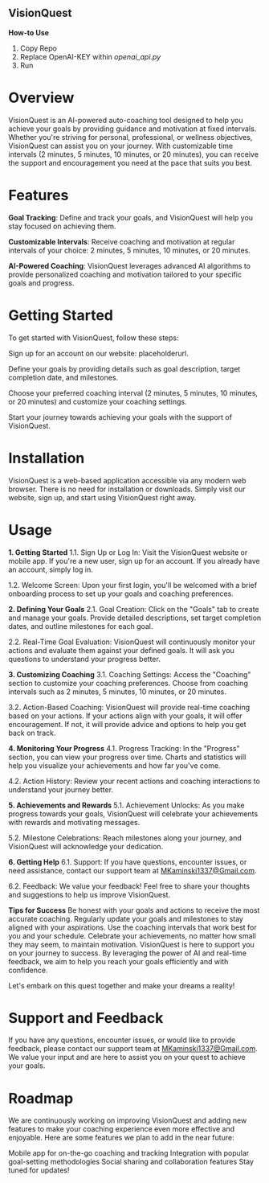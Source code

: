 ## VisionQuest  
**How-to Use**  
1) Copy Repo  
2) Replace OpenAI-KEY within *openai_api.py*  
3) Run  


# Overview
VisionQuest is an AI-powered auto-coaching tool designed to help you achieve your goals by providing guidance and motivation at fixed intervals. Whether you're striving for personal, professional, or wellness objectives, VisionQuest can assist you on your journey. With customizable time intervals (2 minutes, 5 minutes, 10 minutes, or 20 minutes), you can receive the support and encouragement you need at the pace that suits you best.

# Features
**Goal Tracking**: Define and track your goals, and VisionQuest will help you stay focused on achieving them.

**Customizable Intervals**: Receive coaching and motivation at regular intervals of your choice: 2 minutes, 5 minutes, 10 minutes, or 20 minutes.

**AI-Powered Coaching**: VisionQuest leverages advanced AI algorithms to provide personalized coaching and motivation tailored to your specific goals and progress.

# Getting Started
To get started with VisionQuest, follow these steps:

Sign up for an account on our website: placeholderurl.

Define your goals by providing details such as goal description, target completion date, and milestones.

Choose your preferred coaching interval (2 minutes, 5 minutes, 10 minutes, or 20 minutes) and customize your coaching settings.

Start your journey towards achieving your goals with the support of VisionQuest.

# Installation
VisionQuest is a web-based application accessible via any modern web browser. There is no need for installation or downloads. Simply visit our website, sign up, and start using VisionQuest right away.

# Usage
**1. Getting Started**
1.1. Sign Up or Log In: Visit the VisionQuest website or mobile app. If you're a new user, sign up for an account. If you already have an account, simply log in.

1.2. Welcome Screen: Upon your first login, you'll be welcomed with a brief onboarding process to set up your goals and coaching preferences.

**2. Defining Your Goals**
2.1. Goal Creation: Click on the "Goals" tab to create and manage your goals. Provide detailed descriptions, set target completion dates, and outline milestones for each goal.

2.2. Real-Time Goal Evaluation: VisionQuest will continuously monitor your actions and evaluate them against your defined goals. It will ask you questions to understand your progress better.

**3. Customizing Coaching**
3.1. Coaching Settings: Access the "Coaching" section to customize your coaching preferences. Choose from coaching intervals such as 2 minutes, 5 minutes, 10 minutes, or 20 minutes.

3.2. Action-Based Coaching: VisionQuest will provide real-time coaching based on your actions. If your actions align with your goals, it will offer encouragement. If not, it will provide advice and options to help you get back on track.

**4. Monitoring Your Progress**
4.1. Progress Tracking: In the "Progress" section, you can view your progress over time. Charts and statistics will help you visualize your achievements and how far you've come.

4.2. Action History: Review your recent actions and coaching interactions to understand your journey better.

**5. Achievements and Rewards**
5.1. Achievement Unlocks: As you make progress towards your goals, VisionQuest will celebrate your achievements with rewards and motivating messages.

5.2. Milestone Celebrations: Reach milestones along your journey, and VisionQuest will acknowledge your dedication.

**6. Getting Help**
6.1. Support: If you have questions, encounter issues, or need assistance, contact our support team at MKaminski1337@Gmail.com.

6.2. Feedback: We value your feedback! Feel free to share your thoughts and suggestions to help us improve VisionQuest.

**Tips for Success**
Be honest with your goals and actions to receive the most accurate coaching.
Regularly update your goals and milestones to stay aligned with your aspirations.
Use the coaching intervals that work best for you and your schedule.
Celebrate your achievements, no matter how small they may seem, to maintain motivation.
VisionQuest is here to support you on your journey to success. By leveraging the power of AI and real-time feedback, we aim to help you reach your goals efficiently and with confidence.

Let's embark on this quest together and make your dreams a reality!

# Support and Feedback
If you have any questions, encounter issues, or would like to provide feedback, please contact our support team at MKaminski1337@Gmail.com. We value your input and are here to assist you on your quest to achieve your goals.

# Roadmap
We are continuously working on improving VisionQuest and adding new features to make your coaching experience even more effective and enjoyable. Here are some features we plan to add in the near future:

Mobile app for on-the-go coaching and tracking
Integration with popular goal-setting methodologies
Social sharing and collaboration features
Stay tuned for updates!
